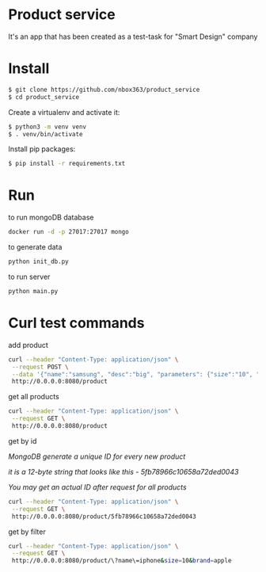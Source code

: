# Product service

It's an app that has been created as a test-task for "Smart Design" company


# Install

```bash
$ git clone https://github.com/nbox363/product_service
$ cd product_service
```

Create a virtualenv and activate it:
```bash
$ python3 -m venv venv
$ . venv/bin/activate
```

Install pip packages:
```bash
$ pip install -r requirements.txt
```

# Run
to run mongoDB database
```bash
docker run -d -p 27017:27017 mongo
```
to generate data
```bash
python init_db.py
```
to run server
```bash
python main.py
```
# Curl test commands

add product
```bash
curl --header "Content-Type: application/json" \
 --request POST \
 --data '{"name":"samsung", "desc":"big", "parameters": {"size":"10", "brand":"samsung"}}' \
 http://0.0.0.0:8080/product
```

get all products
```bash
curl --header "Content-Type: application/json" \
 --request GET \
 http://0.0.0.0:8080/product
```

get by id

_MongoDB generate a unique ID for every new product_

_it is a 12-byte string that looks like this - 5fb78966c10658a72ded0043_

_You may get an actual ID after request for all products_
```bash
curl --header "Content-Type: application/json" \
 --request GET \
 http://0.0.0.0:8080/product/5fb78966c10658a72ded0043
```

get by filter
```bash
curl --header "Content-Type: application/json" \
 --request GET \
 http://0.0.0.0:8080/product/\?name\=iphone&size=10&brand=apple
```

